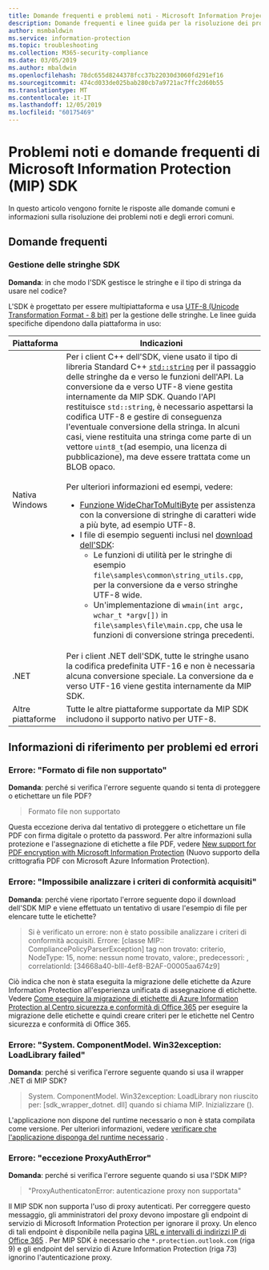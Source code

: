```yaml
---
title: Domande frequenti e problemi noti - Microsoft Information Projection SDK.
description: Domande frequenti e linee guida per la risoluzione dei problemi e degli errori di Microsoft Information Protection (MIP) SDK.
author: msmbaldwin
ms.service: information-protection
ms.topic: troubleshooting
ms.collection: M365-security-compliance
ms.date: 03/05/2019
ms.author: mbaldwin
ms.openlocfilehash: 78dc655d8244378fcc37b22030d3060fd291ef16
ms.sourcegitcommit: 474cd033de025bab280cb7a9721ac7ffc2d60b55
ms.translationtype: MT
ms.contentlocale: it-IT
ms.lasthandoff: 12/05/2019
ms.locfileid: "60175469"
---
```

# <a name="microsoft-information-protection-mip-sdk-faqs-and-issues"></a>Problemi noti e domande frequenti di Microsoft Information Protection (MIP) SDK

In questo articolo vengono fornite le risposte alle domande comuni e informazioni sulla risoluzione dei problemi noti e degli errori comuni.

## <a name="frequently-asked-questions"></a>Domande frequenti 

### <a name="sdk-string-handling"></a>Gestione delle stringhe SDK

**Domanda**: in che modo l'SDK gestisce le stringhe e il tipo di stringa da usare nel codice?

L'SDK è progettato per essere multipiattaforma e usa [UTF-8 (Unicode Transformation Format - 8 bit)](https://wikipedia.org/wiki/UTF-8) per la gestione delle stringhe. Le linee guida specifiche dipendono dalla piattaforma in uso:

| Piattaforma | Indicazioni |
|-|-|
| Nativa Windows | Per i client C++ dell'SDK, viene usato il tipo di libreria Standard C++ [`std::string`](https://wikipedia.org/wiki/C%2B%2B_string_handling) per il passaggio delle stringhe da e verso le funzioni dell'API. La conversione da e verso UTF-8 viene gestita internamente da MIP SDK. Quando l'API restituisce `std::string`, è necessario aspettarsi la codifica UTF-8 e gestire di conseguenza l'eventuale conversione della stringa. In alcuni casi, viene restituita una stringa come parte di un vettore `uint8_t`(ad esempio, una licenza di pubblicazione), ma deve essere trattata come un BLOB opaco.<br><br>Per ulteriori informazioni ed esempi, vedere:<ul><li>[Funzione WideCharToMultiByte](/windows/desktop/api/stringapiset/nf-stringapiset-widechartomultibyte) per assistenza con la conversione di stringhe di caratteri wide a più byte, ad esempio UTF-8.<li>I file di esempio seguenti inclusi nel [download dell'SDK](setup-configure-mip.md#configure-your-client-workstation):<ul><li>Le funzioni di utilità per le stringhe di esempio `file\samples\common\string_utils.cpp`, per la conversione da e verso stringhe UTF-8 wide.<li>Un'implementazione di `wmain(int argc, wchar_t *argv[])` in `file\samples\file\main.cpp`, che usa le funzioni di conversione stringa precedenti.</li></ul></ul>|
| .NET | Per i client .NET dell'SDK, tutte le stringhe usano la codifica predefinita UTF-16 e non è necessaria alcuna conversione speciale. La conversione da e verso UTF-16 viene gestita internamente da MIP SDK. |
| Altre piattaforme | Tutte le altre piattaforme supportate da MIP SDK includono il supporto nativo per UTF-8. |

## <a name="issues-and-errors-reference"></a>Informazioni di riferimento per problemi ed errori

### <a name="error-file-format-not-supported"></a>Errore: "Formato di file non supportato"  

**Domanda**: perché si verifica l'errore seguente quando si tenta di proteggere o etichettare un file PDF?

> Formato file non supportato

Questa eccezione deriva dal tentativo di proteggere o etichettare un file PDF con firma digitale o protetto da password. Per altre informazioni sulla protezione e l'assegnazione di etichette a file PDF, vedere [New support for PDF encryption with Microsoft Information Protection](https://techcommunity.microsoft.com/t5/Azure-Information-Protection/New-support-for-PDF-encryption-with-Microsoft-Information/ba-p/262757) (Nuovo supporto della crittografia PDF con Microsoft Azure Information Protection).

### <a name="error-failed-to-parse-the-acquired-compliance-policy"></a>Errore: "Impossibile analizzare i criteri di conformità acquisiti"  

**Domanda**: perché viene riportato l'errore seguente dopo il download dell'SDK MIP e viene effettuato un tentativo di usare l'esempio di file per elencare tutte le etichette?

> Si è verificato un errore: non è stato possibile analizzare i criteri di conformità acquisiti. Errore: [classe MIP:: CompliancePolicyParserException] tag non trovato: criterio, NodeType: 15, nome: nessun nome trovato, valore:, predecessori: <SyncFile><Content>, correlationId: [34668a40-blll-4ef8-B2AF-00005aa674z9]

Ciò indica che non è stata eseguita la migrazione delle etichette da Azure Information Protection all'esperienza unificata di assegnazione di etichette. Vedere [Come eseguire la migrazione di etichette di Azure Information Protection al Centro sicurezza e conformità di Office 365](/azure/information-protection/configure-policy-migrate-labels) per eseguire la migrazione delle etichette e quindi creare criteri per le etichette nel Centro sicurezza e conformità di Office 365. 

### <a name="error-systemcomponentmodelwin32exception-loadlibrary-failed"></a>Errore: "System. ComponentModel. Win32exception: LoadLibrary failed"

**Domanda**: perché si verifica l'errore seguente quando si usa il wrapper .NET di MIP SDK?

> System. ComponentModel. Win32exception: LoadLibrary non riuscito per: [sdk_wrapper_dotnet. dll] quando si chiama MIP. Inizializzare ().

L'applicazione non dispone del runtime necessario o non è stata compilata come versione. Per ulteriori informazioni, vedere [verificare che l'applicazione disponga del runtime necessario](setup-configure-mip.md#ensure-your-app-has-the-required-runtime) . 

### <a name="error-proxyautherror-exception"></a>Errore: "eccezione ProxyAuthError"

**Domanda**: perché si verifica l'errore seguente quando si usa l'SDK MIP?

> "ProxyAuthenticatonError: autenticazione proxy non supportata"

Il MIP SDK non supporta l'uso di proxy autenticati. Per correggere questo messaggio, gli amministratori del proxy devono impostare gli endpoint di servizio di Microsoft Information Protection per ignorare il proxy. Un elenco di tali endpoint è disponibile nella pagina [URL e intervalli di indirizzi IP di Office 365](https://docs.microsoft.com/office365/enterprise/urls-and-ip-address-ranges) . Per MIP SDK è necessario che `*.protection.outlook.com` (riga 9) e gli endpoint del servizio di Azure Information Protection (riga 73) ignorino l'autenticazione proxy.
